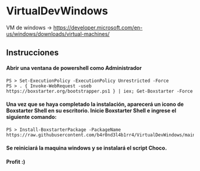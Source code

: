 # VirtualDevWindows
VM de windows -> https://developer.microsoft.com/en-us/windows/downloads/virtual-machines/

## Instrucciones

#### Abrir una ventana de powershell como Administrador

```
PS > Set-ExecutionPolicy -ExecutionPolicy Unrestricted -Force
PS > . { Invoke-WebRequest -useb https://boxstarter.org/bootstrapper.ps1 } | iex; Get-Boxstarter -Force
```
#### Una vez que se haya completado la instalación, aparecerá un icono de Boxstarter Shell en su escritorio. Inicie Boxstarter Shell e ingrese el siguiente comando:

```
PS > Install-BoxstarterPackage -PackageName https://raw.githubusercontent.com/b4r0nd3l4b1rr4/VirtualDevWindows/main/VariacionRTO.choco
```
#### Se reiniciará la maquina windows y se instalará el script Choco.

#### Profit :)
